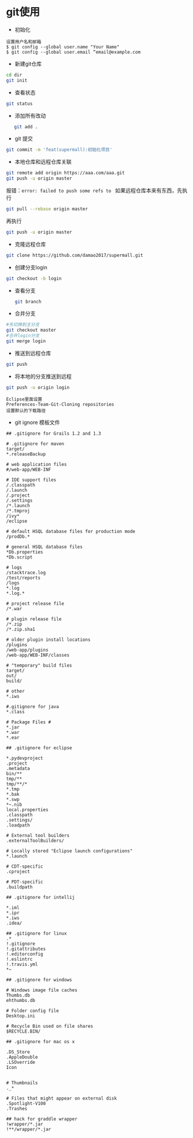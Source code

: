 # git使用

- 初始化

```
设置用户名和邮箱
$ git config --global user.name "Your Name"
$ git config --global user.email “email@example.com
```

- 新建git仓库

```bash
cd dir
git init
```

- 查看状态

```bash
git status
```

- 添加所有改动

```bash
   git add .
```

- git 提交

```bash
git commit -m 'feat(supermall):初始化项目'
```

- 本地仓库和远程仓库关联

```bash
git remote add origin https://aaa.com/aaa.git
git push -u origin master
```

报错：`error: failed to push some refs to `
如果远程仓库本来有东西，先执行

```bash
git pull --rebase origin master
```

再执行

```bash
git push -u origin master
```

- 克隆远程仓库

```bash
git clone https://github.com/damao2017/supermall.git
```

- 创建分支login

```bash
git checkout -b login
```

- 查看分支

   ```bash
   git branch
   ```

- 合并分支

```bash
#先切换到主分支
git checkout master
#合并login分支
git merge login
```

- 推送到远程仓库

```bash
git push 
```

- 将本地的分支推送到远程

```bash
git push -u origin login
```



```
Eclipse里面设置
Preferences-Team-Git-Cloning repositories
设置默认的下载路径
```

- git ignore 模板文件

```
## .gitignore for Grails 1.2 and 1.3

# .gitignore for maven 
target/
*.releaseBackup

# web application files
#/web-app/WEB-INF

# IDE support files
/.classpath
/.launch
/.project
/.settings
/*.launch
/*.tmproj
/ivy*
/eclipse

# default HSQL database files for production mode
/prodDb.*

# general HSQL database files
*Db.properties
*Db.script

# logs
/stacktrace.log
/test/reports
/logs
*.log
*.log.*

# project release file
/*.war

# plugin release file
/*.zip
/*.zip.sha1
 
# older plugin install locations
/plugins
/web-app/plugins
/web-app/WEB-INF/classes
 
# "temporary" build files
target/
out/
build/
 
# other
*.iws
 
#.gitignore for java
*.class
 
# Package Files #
*.jar
*.war
*.ear
 
## .gitignore for eclipse
 
*.pydevproject
.project
.metadata
bin/**
tmp/**
tmp/**/*
*.tmp
*.bak
*.swp
*~.nib
local.properties
.classpath
.settings/
.loadpath
 
# External tool builders
.externalToolBuilders/
 
# Locally stored "Eclipse launch configurations"
*.launch
 
# CDT-specific
.cproject
 
# PDT-specific
.buildpath
 
## .gitignore for intellij
 
*.iml
*.ipr
*.iws
.idea/
 
## .gitignore for linux
.*
!.gitignore
!.gitattributes
!.editorconfig
!.eslintrc
!.travis.yml
*~
 
## .gitignore for windows
 
# Windows image file caches
Thumbs.db
ehthumbs.db
 
# Folder config file
Desktop.ini
 
# Recycle Bin used on file shares
$RECYCLE.BIN/
 
## .gitignore for mac os x
 
.DS_Store
.AppleDouble
.LSOverride
Icon
 
 
# Thumbnails
._*
 
# Files that might appear on external disk
.Spotlight-V100
.Trashes

## hack for graddle wrapper
!wrapper/*.jar
!**/wrapper/*.jar
```

